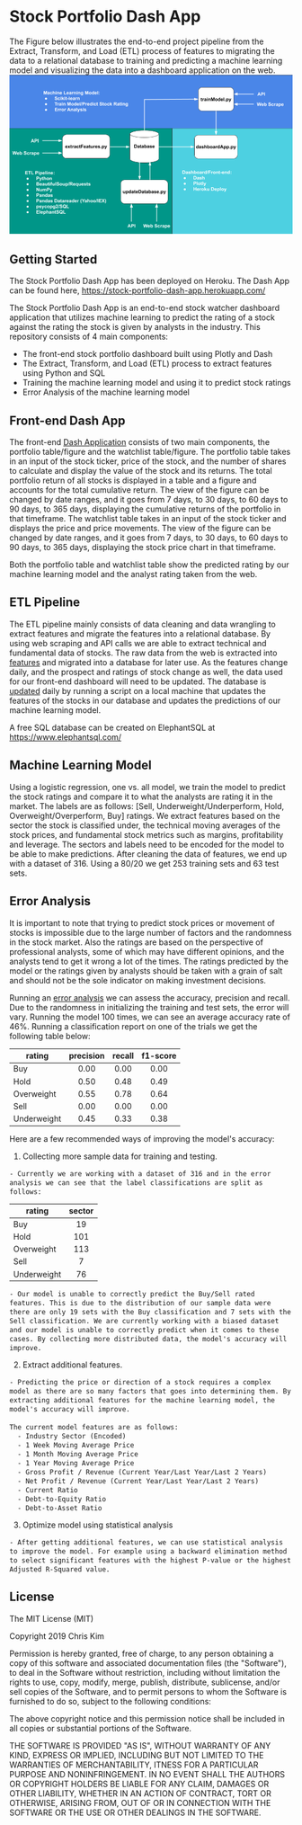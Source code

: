 # Stock Portfolio Dash App

The Figure below illustrates the end-to-end project pipeline from the Extract, Transform, and Load (ETL) process of features to migrating the data to a relational database to training and predicting a machine learning model and visualizing the data into a dashboard application on the web.
![End-to-End Project Pipeline](./projectPipeline.png)

## Getting Started

The Stock Portfolio Dash App has been deployed on Heroku. The Dash App can be found here, https://stock-portfolio-dash-app.herokuapp.com/

The Stock Portfolio Dash App is an end-to-end stock watcher dashboard application that utilizes machine learning to predict the rating of a stock against the rating the stock is given by analysts in the industry. This repository consists of 4 main components:
  - The front-end stock portfolio dashboard built using Plotly and Dash
  - The Extract, Transform, and Load (ETL) process to extract features using Python and SQL
  - Training the machine learning model and using it to predict stock ratings
  - Error Analysis of the machine learning model

## Front-end Dash App

The front-end [Dash Application](./dashboardApp.py) consists of two main components, the portfolio table/figure and the watchlist table/figure.
The portfolio table takes in an input of the stock ticker, price of the stock, and the number of shares to calculate and display the value of the stock and its returns. The total portfolio return of all stocks is displayed in a table and a figure and accounts for the total cumulative return. The view of the figure can be changed by date ranges, and it goes from 7 days, to 30 days, to 60 days to 90 days, to 365 days, displaying the cumulative returns of the portfolio in that timeframe.
The watchlist table takes in an input of the stock ticker and displays the price and price movements. The view of the figure can be changed by date ranges, and it goes from 7 days, to 30 days, to 60 days to 90 days, to 365 days, displaying the stock price chart in that timeframe.

Both the portfolio table and watchlist table show the predicted rating by our machine learning model and the analyst rating taken from the web.

## ETL Pipeline

The ETL pipeline mainly consists of data cleaning and data wrangling to extract features and migrate the features into a relational database. By using web scraping and API calls we are able to extract technical and fundamental data of stocks. The raw data from the web is extracted into [features](./extractFeatures.py) and migrated into a database for later use. As the features change daily, and the prospect and ratings of stock change as well, the data used for our front-end dashboard will need to be updated. The database is [updated](./updateDatabase.py) daily by running a script on a local machine that updates the features of the stocks in our database and updates the predictions of our machine learning model.

A free SQL database can be created on ElephantSQL at https://www.elephantsql.com/

## Machine Learning Model

Using a logistic regression, one vs. all model, we train the model to predict the stock ratings and compare it to what the analysts are rating it in the market.
The labels are as follows: [Sell, Underweight/Underperform, Hold, Overweight/Overperform, Buy] ratings. We extract features based on the sector the stock is classified under, the technical moving averages of the stock prices, and fundamental stock metrics such as margins, profitability and leverage. The sectors and labels need to be encoded for the model to be able to make predictions. After cleaning the data of features, we end up with a dataset of 316. Using a 80/20 we get 253 training sets and 63 test sets.

## Error Analysis

It is important to note that trying to predict stock prices or movement of stocks is impossible due to the large number of factors and the randomness in the stock market. Also the ratings are based on the perspective of professional analysts, some of which may have different opinions, and the analysts tend to get it wrong a lot of the times. The ratings predicted by the model or the ratings given by analysts should be taken with a grain of salt and should not be the sole indicator on making investment decisions.

Running an [error analysis](./errorAnalysis.ipynb) we can assess the accuracy, precision and recall. Due to the randomness in initializing the training and test sets, the error will vary. Running the model 100 times, we can see an average accuracy rate of 46%.
Running a classification report on one of the trials we get the following table below:

|    rating   | precision | recall    | f1-score  |
| ----------- |:---------:|:---------:|:---------:|
| Buy         | 0.00      | 0.00      | 0.00      |
| Hold        | 0.50      | 0.48      | 0.49      |
| Overweight  | 0.55      | 0.78      | 0.64      |
| Sell        | 0.00      | 0.00      | 0.00      |
| Underweight | 0.45      | 0.33      | 0.38      |

Here are a few recommended ways of improving the model's accuracy:

  1. Collecting more sample data for training and testing.

    - Currently we are working with a dataset of 316 and in the error analysis we can see that the label classifications are split as follows:

| rating        | sector        |
| ------------- |:-------------:|
| Buy           | 19            |
| Hold          | 101           |
| Overweight    | 113           |
| Sell          | 7             |
| Underweight   | 76            |

    - Our model is unable to correctly predict the Buy/Sell rated features. This is due to the distribution of our sample data were there are only 19 sets with the Buy classification and 7 sets with the Sell classification. We are currently working with a biased dataset and our model is unable to correctly predict when it comes to these cases. By collecting more distributed data, the model's accuracy will improve.

  2. Extract additional features.

    - Predicting the price or direction of a stock requires a complex model as there are so many factors that goes into determining them. By extracting additional features for the machine learning model, the model's accuracy will improve.

    The current model features are as follows:
      - Industry Sector (Encoded)
      - 1 Week Moving Average Price
      - 1 Month Moving Average Price
      - 1 Year Moving Average Price
      - Gross Profit / Revenue (Current Year/Last Year/Last 2 Years)
      - Net Profit / Revenue (Current Year/Last Year/Last 2 Years)
      - Current Ratio
      - Debt-to-Equity Ratio
      - Debt-to-Asset Ratio

  3. Optimize model using statistical analysis

    - After getting additional features, we can use statistical analysis to improve the model. For example using a backward elimination method to select significant features with the highest P-value or the highest Adjusted R-Squared value.

## License

The MIT License (MIT)

Copyright 2019 Chris Kim

Permission is hereby granted, free of charge, to any person obtaining a copy of this software and associated documentation files (the "Software"), to deal in the Software without restriction, including without limitation the rights to use, copy, modify, merge, publish, distribute, sublicense, and/or sell copies of the Software, and to permit persons to whom the Software is furnished to do so, subject to the following conditions:

The above copyright notice and this permission notice shall be included in all copies or substantial portions of the Software.

THE SOFTWARE IS PROVIDED "AS IS", WITHOUT WARRANTY OF ANY KIND, EXPRESS OR IMPLIED, INCLUDING BUT NOT LIMITED TO THE WARRANTIES OF MERCHANTABILITY, ITNESS FOR A PARTICULAR PURPOSE AND NONINFRINGEMENT. IN NO EVENT SHALL THE AUTHORS OR COPYRIGHT HOLDERS BE LIABLE FOR ANY CLAIM, DAMAGES OR OTHER LIABILITY, WHETHER IN AN ACTION OF CONTRACT, TORT OR OTHERWISE, ARISING FROM, OUT OF OR IN CONNECTION WITH THE SOFTWARE OR THE USE OR OTHER DEALINGS IN THE SOFTWARE.
